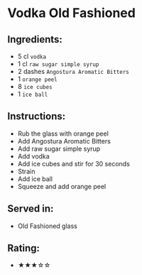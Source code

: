 # Vodka Old Fashioned

## Ingredients:
- 5 cl `vodka`
- 1 cl `raw sugar simple syrup`
- 2 dashes `Angostura Aromatic Bitters`
- 1 `orange peel`
- 8 `ice cubes`
- 1 `ice ball`

## Instructions:
- Rub the glass with orange peel
- Add Angostura Aromatic Bitters
- Add raw sugar simple syrup
- Add vodka
- Add ice cubes and stir for 30 seconds
- Strain
- Add ice ball
- Squeeze and add orange peel

## Served in:
- Old Fashioned glass

## Rating:
- ★★★☆☆